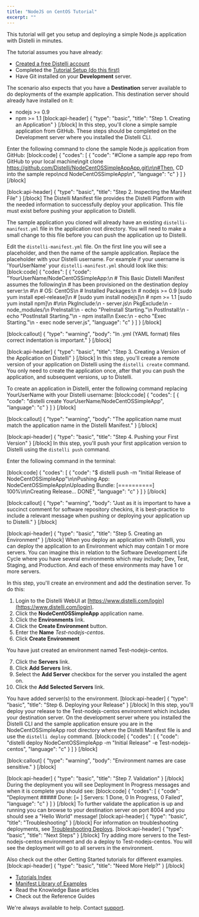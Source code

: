 ```yaml
---
title: "NodeJS on CentOS Tutorial"
excerpt: ""
---
```

This tutorial will get you setup and deploying a simple Node.js application with Distelli in minutes.

The tutorial assumes you have already:
* [Created a free Distelli account](https://www.distelli.com/signup)
* Completed the [Tutorial Setup (do this first)](doc:tutorial-setup)
* Have Git installed on your **Development** server. 

The scenario also expects that you have a **Destination** server available to do deployments of the example application. This destination server should already have installed on it:

* nodejs >= 0.9
* npm >= 1.1
[block:api-header]
{
  "type": "basic",
  "title": "Step 1. Creating an Application"
}
[/block]
In this step, you'll clone a simple sample application from GitHub. These steps should be completed on the Development server where you installed the Distelli CLI.

Enter the following command to clone the sample Node.js application from GitHub:
[block:code]
{
  "codes": [
    {
      "code": "#Clone a sample app repo from GitHub to your local machine\ngit clone https://github.com/Distelli/NodeCentOSSimpleAppApp.git\n\n#Then, CD into the sample repo\ncd NodeCentOSSimpleApp\n",
      "language": "c"
    }
  ]
}
[/block]

[block:api-header]
{
  "type": "basic",
  "title": "Step 2. Inspecting the Manifest File"
}
[/block]
The Distelli Manifest file provides the Distelli Platform with the needed information to successfully deploy your application. This file must exist before pushing your application to Distelli.

The sample application you cloned will already have an existing `distelli-manifest.yml` file in the application root directory. You will need to make a small change to this file before you can push the application up to Distelli.

Edit the `distelli-manifest.yml` file. On the first line you will see a <username> placeholder, and then the name of the sample application.
Replace the <username> placeholder with your Distelli username. For example if your username is 'YourUserName' your `distelli-manifest.yml` should look like this:
[block:code]
{
  "codes": [
    {
      "code": "YourUserName/NodeCentOSSimpleApp:\n  # This Basic Distelli Manifest assumes the following\n  # has been provisioned on the destination deploy server:\n  #\n  # OS: CentOS\n  # Installed Packages:\n  #   nodejs >= 0.9   [sudo yum install epel-release]\n  #                   [sudo yum install nodejs]\n  #   npm >= 1.1      [sudo yum install npm]\n  #\n\n  PkgInclude:\n    - server.js\n  PkgExclude:\n    - node_modules/\n  PreInstall:\n    - echo \"PreInstall Starting.\"\n  PostInstall:\n    - echo \"PostInstall Starting.\"\n    - npm install\n  Exec:\n    - echo \"Exec Starting.\"\n    - exec node server.js",
      "language": "c"
    }
  ]
}
[/block]

[block:callout]
{
  "type": "warning",
  "body": "In .yml (YAML format) files correct indentation is important."
}
[/block]

[block:api-header]
{
  "type": "basic",
  "title": "Step 3. Creating a Version of the Application on Distelli"
}
[/block]
In this step, you'll create a remote version of your application on Distelli using the `distelli create` command. You only need to create the application once, after that you can push the application, and subsequent versions, up to Distelli.

To create an application in Distelli, enter the following command replacing YourUserName with your Distelli username:
[block:code]
{
  "codes": [
    {
      "code": "distelli create YourUserName/NodeCentOSSimpleApp",
      "language": "c"
    }
  ]
}
[/block]

[block:callout]
{
  "type": "warning",
  "body": "The application name must match the application name in the Distelli Manifest."
}
[/block]

[block:api-header]
{
  "type": "basic",
  "title": "Step 4. Pushing your First Version"
}
[/block]
In this step, you'll push your first application version to Distelli using the `distelli push` command.

Enter the following command in the terminal:

[block:code]
{
  "codes": [
    {
      "code": "$ distelli push -m \"Initial Release of NodeCentOSSimpleApp\"\n\nPushing App: NodeCentOSSimpleApp\nUploading Bundle: [==========] 100%\n\nCreating Release... DONE",
      "language": "c"
    }
  ]
}
[/block]

[block:callout]
{
  "type": "warning",
  "body": "Just as it is important to have a succinct comment for software repository checkins, it is best-practice to include a relevant message when pushing or deploying your application up to Distelli."
}
[/block]

[block:api-header]
{
  "type": "basic",
  "title": "Step 5. Creating an Environment"
}
[/block]
When you deploy an application with Distelli, you can deploy the application to an Environment which may contain 1 or more servers. You can imagine this in relation to the Software Development Life Cycle where you have several environments which may include; Dev, Test, Staging, and Production. And each of these environments may have 1 or more servers.

In this step, you'll create an environment and add the destination server. To do this:

1. Login to the Distelli WebUI at [https://www.distelli.com/login](https://www.distelli.com/login).
2. Click the **NodeCentOSSimpleApp** application name.
3. Click the **Environments** link.
4. Click the **Create Environment** button.
5. Enter the **Name** *Test-nodejs-centos*.
6. Click **Create Environment**

You have just created an environment named Test-nodejs-centos.

7. Click the **Servers** link.
8. Click **Add Servers** link.
9. Select the **Add Server** checkbox for the server you installed the agent on.
10. Click the **Add Selected Servers** link.

You have added server(s) to the environment.
[block:api-header]
{
  "type": "basic",
  "title": "Step 6. Deploying your Release"
}
[/block]
In this step, you'll deploy your release to the Test-nodejs-centos environment which includes your destination server. On the development server where you installed the Distelli CLI and the sample application ensure you are in the NodeCentOSSimpleApp root directory where the Distelli Manifest file is and use the `distelli deploy` command.
[block:code]
{
  "codes": [
    {
      "code": "distelli deploy NodeCentOSSimpleApp -m \"Initial Release\" -e Test-nodejs-centos",
      "language": "c"
    }
  ]
}
[/block]

[block:callout]
{
  "type": "warning",
  "body": "Environment names are case sensitive."
}
[/block]

[block:api-header]
{
  "type": "basic",
  "title": "Step 7. Validation"
}
[/block]
During the deployment you will see Deployment In Progress messages and when it is complete you should see:
[block:code]
{
  "codes": [
    {
      "code": "Deployment ##### Done: [=         ] Servers: 1 Done, 0 In Progress, 0 Failed",
      "language": "c"
    }
  ]
}
[/block]
To further validate the application is up and running you can browse to your destination server on port 8004 and you should see a "Hello World" message!
[block:api-header]
{
  "type": "basic",
  "title": "Troubleshooting"
}
[/block]
For information on troubleshooting deployments, see [Troubleshooting Deploys](doc:troubleshooting-deploys).
[block:api-header]
{
  "type": "basic",
  "title": "Next Steps"
}
[/block]
Try adding more servers to the Test-nodejs-centos environment and do a deploy to Test-nodejs-centos. You will see the deployment will go to all servers in the environment.

Also check out the other Getting Started tutorials for different examples.
[block:api-header]
{
  "type": "basic",
  "title": "Need More Help?"
}
[/block]
* [Tutorials Index](doc:tutorials-index)
* [Manifest Library of Examples](doc:distelli-manifest-library-of-examples)
* Read the Knowledge Base articles
* Check out the Reference Guides

We're always available to help. Contact [support](http://www.distelli.com/support).